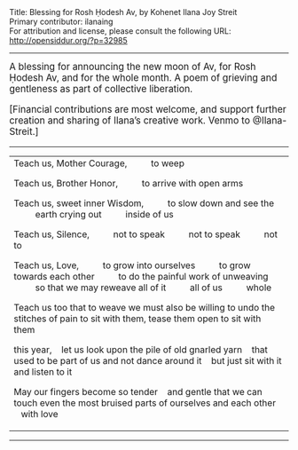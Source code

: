 <html>
<head></head>
<body>
Title: Blessing for Rosh Ḥodesh Av, by Kohenet Ilana Joy Streit<br />
Primary contributor: ilanaing<br />
For attribution and license, please consult the following URL: <a href="http://opensiddur.org/?p=32985">http://opensiddur.org/?p=32985</a>
<p />
<hr />

<div class="english" style="font-size: 1.2em;">
A blessing for announcing the new moon of Av, for Rosh Ḥodesh Av, and for the whole month. A poem of grieving and gentleness as part of collective liberation.

[Financial contributions are most welcome, and support further creation and sharing of Ilana’s creative work. Venmo to @Ilana-Streit.]
</div>

<hr />

<table style="margin-left: auto;margin-right: auto;">
<tbody>
<tr><td style="vertical-align:top;">
<div class="english">
Teach us, Mother Courage, 	 	
&nbsp;&nbsp;&nbsp;&nbsp;&nbsp;&nbsp;&nbsp;&nbsp;&nbsp;to weep
	 	
Teach us, Brother Honor,
&nbsp;&nbsp;&nbsp;&nbsp;&nbsp;&nbsp;&nbsp;&nbsp;&nbsp;to arrive with open arms

Teach us, sweet inner Wisdom,
&nbsp;&nbsp;&nbsp;&nbsp;&nbsp;&nbsp;&nbsp;&nbsp;&nbsp;to slow down and see the
&nbsp;&nbsp;&nbsp;&nbsp;&nbsp;&nbsp;&nbsp;&nbsp;&nbsp;earth crying out
&nbsp;&nbsp;&nbsp;&nbsp;&nbsp;&nbsp;&nbsp;&nbsp;&nbsp;inside of us
 	 	
Teach us, Silence,
&nbsp;&nbsp;&nbsp;&nbsp;&nbsp;&nbsp;&nbsp;&nbsp;&nbsp;not to speak
&nbsp;&nbsp;&nbsp;&nbsp;&nbsp;&nbsp;&nbsp;&nbsp;&nbsp;not to speak
&nbsp;&nbsp;&nbsp;&nbsp;&nbsp;&nbsp;&nbsp;&nbsp;&nbsp;not to
	 	

Teach us, Love,
&nbsp;&nbsp;&nbsp;&nbsp;&nbsp;&nbsp;&nbsp;&nbsp;&nbsp;to grow into ourselves
&nbsp;&nbsp;&nbsp;&nbsp;&nbsp;&nbsp;&nbsp;&nbsp;&nbsp;to grow towards each other
&nbsp;&nbsp;&nbsp;&nbsp;&nbsp;&nbsp;&nbsp;&nbsp;&nbsp;to do the painful work of unweaving
&nbsp;&nbsp;&nbsp;&nbsp;&nbsp;&nbsp;&nbsp;&nbsp;&nbsp;so that we may reweave all of it
&nbsp;&nbsp;&nbsp;&nbsp;&nbsp;&nbsp;&nbsp;&nbsp;&nbsp;all of us 
&nbsp;&nbsp;&nbsp;&nbsp;&nbsp;&nbsp;&nbsp;&nbsp;&nbsp;whole 
&nbsp;
	 	

Teach us too that to weave
we must also be willing to undo
the stitches of pain
to sit with them, tease them open
to sit with them
	
this year,
&nbsp;&nbsp;&nbsp;let us look upon the pile of old
gnarled yarn
&nbsp;&nbsp;&nbsp;that used to be part of us
and not dance around it
&nbsp;&nbsp;&nbsp;but just sit with it
and listen to it

May our fingers become so tender
&nbsp;&nbsp;&nbsp;and gentle
that we can touch even the most
bruised parts of ourselves
and each other
&nbsp;&nbsp;&nbsp;with love
</div></td></tr>
</tbody></table>

<hr />

&nbsp;
</body>
</html>